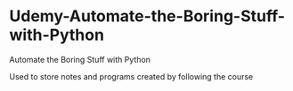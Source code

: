 # Udemy-Automate-the-Boring-Stuff-with-Python
Automate the Boring Stuff with Python

Used to store notes and programs created by following the course
